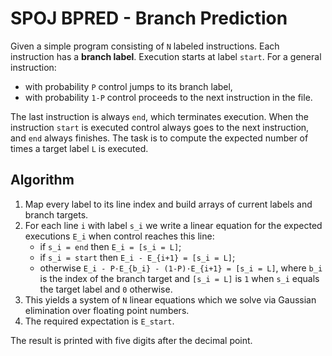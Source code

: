 # SPOJ BPRED - Branch Prediction

Given a simple program consisting of `N` labeled instructions. Each instruction
has a **branch label**. Execution starts at label `start`. For a general
instruction:

- with probability `P` control jumps to its branch label,
- with probability `1-P` control proceeds to the next instruction in the file.

The last instruction is always `end`, which terminates execution. When the
instruction `start` is executed control always goes to the next instruction,
and `end` always finishes. The task is to compute the expected number of times a
target label `L` is executed.

## Algorithm

1. Map every label to its line index and build arrays of current labels and
   branch targets.
2. For each line `i` with label `s_i` we write a linear equation for the
   expected executions `E_i` when control reaches this line:
   - if `s_i = end` then `E_i = [s_i = L]`;
   - if `s_i = start` then `E_i - E_{i+1} = [s_i = L]`;
   - otherwise `E_i - P·E_{b_i} - (1-P)·E_{i+1} = [s_i = L]`,
     where `b_i` is the index of the branch target and `[s_i = L]` is `1` when
     `s_i` equals the target label and `0` otherwise.
3. This yields a system of `N` linear equations which we solve via Gaussian
   elimination over floating point numbers.
4. The required expectation is `E_start`.

The result is printed with five digits after the decimal point.

